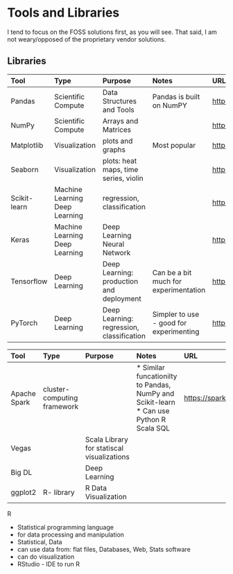 # Tools and Libraries
I tend to focus on the FOSS solutions first, as you will see.  That said, I am not weary/opposed of the proprietary vendor solutions.

## Libraries 
 
| Tool            | Type               | Purpose | Notes | URL | 
|:----------------|:-------------------|:---------|:-----|:----|
|  Pandas         | Scientific Compute | Data Structures and Tools             | Pandas is built on NumPY | https://pandas.pydata.org/docs/index.html |
|  NumPy          | Scientific Compute | Arrays and Matrices                   | | https://numpy.org/ | 
|  Matplotlib     | Visualization      | plots and graphs                      | Most popular | https://matplotlib.org/ |
| Seaborn         | Visualization      | plots: heat maps, time series, violin | | https://seaborn.pydata.org/ |
| Scikit-learn    | Machine Learning <BR>Deep Learning   | regression, classification            | | https://scikit-learn.org/stable/ |
| Keras           | Machine Learning <BR>Deep Learning   | Deep Learning Neural Network   | | https://keras.io/ |
| Tensorflow      | Deep Learning      | Deep Learning: production and deployment | Can be a bit much for experimentation | https://www.tensorflow.org/ |
| PyTorch         | Deep Learning      | Deep Learning: regression, classification | Simpler to use - good for experimenting | https://pytorch.org/ |

| Tool            | Type               | Purpose | Notes | URL | 
|:----------------|:-------------------|:---------|:-----|:----|
| Apache Spark    | cluster-computing framework | | * Similar funcationilty to Pandas, NumPy and Scikit-learn <BR> * Can use Python R Scala SQL | https://spark.apache.org/ |
| Vegas |  | Scala Library for statiscal visualizations | | | 
| Big DL |  | Deep Learning | | |
| ggplot2 | R- library | R Data Visualization | | 

R
* Statistical programming language
* for data processing and manipulation
* Statistical, Data 
* can use data from: flat files, Databases, Web, Stats software
* can do visualization
* RStudio - IDE to run R
